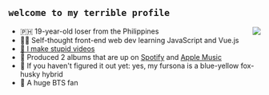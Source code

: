 ## `welcome to my terrible profile`

<a href="https://github.com/anuraghazra/github-readme-stats#readme">
  <img align="right" src="https://github-readme-stats.vercel.app/api/top-langs/?username=skepfusky&layout=compact&theme=radical&langs_count=10)">
</a>

- :philippines: 19-year-old loser from the Philippines
- 👨‍💻 Self-thought front-end web dev learning JavaScript and Vue.js
- [🎥 I make stupid videos](https://youtube.com/kokorohuskyproductions)
- 🎹 Produced 2 albums that are up on [Spotify](https://open.spotify.com/artist/3fouosCOFa1ykd6j9DZkWl) and [Apple Music](https://music.apple.com/us/artist/kokoro-husky/1521326000)
- 🦊 If you haven't figured it out yet: yes, my fursona is a blue-yellow fox-husky hybrid
- 💜 A huge BTS fan
